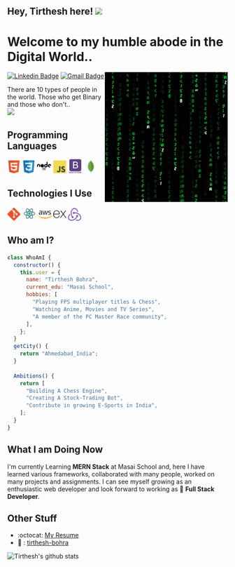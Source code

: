 ## Hey, Tirthesh here! <img src="https://media.giphy.com/media/hvRJCLFzcasrR4ia7z/giphy.gif" width="25px">

<h1>Welcome to my humble abode in the Digital World..</h1>

<img src = "https://github.com/tirthesh-bohra/tirthesh-bohra/blob/master/images/matrix.gif" alt = 'Awesome Matrix Code' align='right'/>

[![Linkedin Badge](https://img.shields.io/badge/-tirthesh-blue?style=flat-square&logo=Linkedin&logoColor=white&link=https://www.linkedin.com/in/tirtheshbohra)](https://www.linkedin.com/in/tirtheshbohra) [![Gmail Badge](https://img.shields.io/badge/-tirthesh.bohra@gmail.com-c14438?style=flat-square&logo=Gmail&logoColor=white&link=mailto:tirthesh.bohra@gmail.com)](mailto:tirthesh.bohra@gmail.com)

<div style="text-align: left">There are 10 types of people in the world. Those who get Binary and those who don't.. </div>

<img src = "https://github-readme-stats.vercel.app/api/top-langs/?username=tirthesh-bohra&layout=compact">

## Programming Languages

<img src = './images/html.svg' width='30'/> <img src = './images/css.svg' width='30'/> <img src = './images/nodejs.svg' width='33'/> <img src = './images/js.svg' width='30'/> <img src = './images/bootstrap.svg' width='33'/> <img src = './images/mongo.svg' width='30'/>

## Technologies I Use

<img src = './images/git.svg' width='30'/> <img src = './images/react.svg' width='33'/> <img src = './images/aws.svg' width='30'/> <img src = './images/expressjs.svg' width='30'/> <img src = './images/redux.svg' width='30'/>

## Who am I?

```javascript
class WhoAmI {
  constructor() {
    this.user = {
      name: "Tirthesh Bohra",
      current_edu: "Masai School",
      hobbies: [
        "Playing FPS multiplayer titles & Chess",
        "Watching Anime, Movies and TV Series",
        "A member of the PC Master Race community",
      ],
    };
  }
  getCity() {
    return "Ahmedabad_India";
  }

  Ambitions() {
    return [
      "Building A Chess Engine",
      "Creating A Stock-Trading Bot",
      "Contribute in growing E-Sports in India",
    ];
  }
}
```

## What I am Doing Now

I'm currently Learning **MERN Stack** at Masai School and, here I have learned various frameworks, collaborated with many people, worked on many projects and assignments. I can see myself growing as an enthusiastic web developer and look forward to working as 🌱 **Full Stack Developer**.

## Other Stuff

- :octocat: [My Resume](https://drive.google.com/file/d/1NQ2KRxjJUe7P0aB5u42MHhJxofB3aZ2Q/view?usp=sharing)
- 💼 : [tirthesh-bohra](https://tirthesh-b.vercel.app)

![Tirthesh's github stats](https://github-readme-stats.vercel.app/api?username=tirthesh-bohra&show_icons=true&hide=[%22issues%22])
